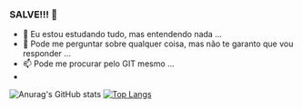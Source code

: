 ### SALVE!!! 👋



- 🌱 Eu estou estudando tudo, mas entendendo nada ...
- 💬 Pode me perguntar sobre qualquer coisa, mas não te garanto que vou responder ...
- 📫 Pode me procurar pelo GIT mesmo ...
- 
![Anurag's GitHub stats](https://github-readme-stats.vercel.app/api?username=Braiaccc&show_icons=true&theme=tokyonight)
 [![Top Langs](https://github-readme-stats.vercel.app/api/top-langs/?username=Braiaccc&layout=compact&show_icons=true&theme=tokyonight)](https://github.com/anuraghazra/github-readme-stats)


